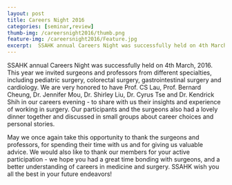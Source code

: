 ```yaml
---
layout: post
title: Careers Night 2016
categories: [seminar,review]
thumb-img: /careersnight2016/thumb.png
feature-img: /careersnight2016/Feature.jpg
excerpt:  SSAHK annual Careers Night was successfully held on 4th March, 2016......
---
```


SSAHK annual Careers Night was successfully held on 4th March, 2016. This year we invited surgeons and professors from different specialties, including pediatric surgery, colorectal surgery, gastrointestinal surgery and cardiology. We are very honored to have Prof. CS Lau, Prof. Bernard Cheung, Dr. Jennifer Mou, Dr. Shirley Liu, Dr. Cyrus Tse and Dr. Kendrick Shih in our careers evening - to share with us their insights and experience of working in surgery. Our participants and the surgeons also had a lovely dinner together and discussed in small groups about career choices and personal stories.

May we once again take this opportunity to thank the surgeons and professors, for spending their time with us and for giving us valuable advice. We would also like to thank our members for your active participation - we hope you had a great time bonding with surgeons, and a better understanding of careers in medicine and surgery. SSAHK wish you all the best in your future endeavors!
